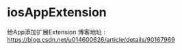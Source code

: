 # iosAppExtension
给App添加扩展Extension
博客地址 : https://blog.csdn.net/u014600626/article/details/90167969
